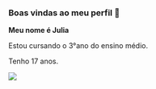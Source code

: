 ### Boas vindas ao meu perfil 🐼

**Meu nome é Julia**

Estou cursando o 3°ano do ensino médio.

Tenho 17 anos.

![](https://media.tenor.com/UPMFtn4GCqsAAAAi/cute-dancing-panda.gif)
